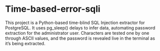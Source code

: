 # Time-based-error-sqli
This project is a Python-based time-blind SQL Injection extractor for PostgreSQL. It uses pg_sleep() delays to infer data, automating password extraction for the administrator user. Characters are tested one by one through ASCII values, and the password is revealed live in the terminal as it’s being extracted.
